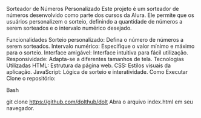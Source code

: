 Sorteador de Números Personalizado
Este projeto é um sorteador de números desenvolvido como parte dos cursos da Alura. Ele permite que os usuários personalizem o sorteio, definindo a quantidade de números a serem sorteados e o intervalo numérico desejado.

Funcionalidades
Sorteio personalizado: Defina o número de números a serem sorteados.
Intervalo numérico: Especifique o valor mínimo e máximo para o sorteio.
Interface amigável: Interface intuitiva para fácil utilização.
Responsividade: Adapta-se a diferentes tamanhos de tela.
Tecnologias Utilizadas
HTML: Estrutura da página web.
CSS: Estilos visuais da aplicação.
JavaScript: Lógica de sorteio e interatividade.
Como Executar
Clone o repositório:

Bash

git clone https://github.com/dolthub/dolt
Abra o arquivo index.html em seu navegador.
